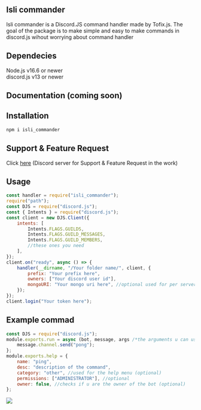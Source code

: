 ## Isli commander

Isli commander is a Discord.JS command handler made by Tofix.js. The goal of the package is to make simple and easy to make commands in discord.js wihout worrying about command handler

## Dependecies

Node.js v16.6 or newer\
discord.js v13 or newer

## Documentation (coming soon)

## Installation

```bash
npm i isli_commander
```

## Support & Feature Request

Click [here](https://github.com/Tofix26/isli-commander/issues) (Discord server for Support & Feature Request in the work)

## Usage

```js
const handler = require("isli_commander");
require("path");
const DJS = require("discord.js");
const { Intents } = require("discord.js");
const client = new DJS.Client({
	intents: [
		Intents.FLAGS.GUILDS,
		Intents.FLAGS.GUILD_MESSAGES,
		Intents.FLAGS.GUILD_MEMBERS,
		//these ones you need
	],
});
client.on("ready", async () => {
	handler(__dirname, "/Your folder name/", client, {
		prefix: "Your prefix here",
		owners: ["Your discord user id"],
		mongoURI: "Your mongo uri here", //optional used for per server prefixes
	});
});
client.login("Your token here");
```

## Example commad

```js
const DJS = require("discord.js");
module.exports.run = async (bot, message, args /*the arguments u can use*/) => {
	message.channel.send("pong");
};
module.exports.help = {
	name: "ping",
	desc: "description of the command",
	category: "other", //used for the help menu (optional)
	permissions: ["ADMINISTRATOR"], //optional
	owner: false, //checks if u are the owner of the bot (optional)
};
```

![](https://i.imgur.com/uHKxzgZ.gif)

